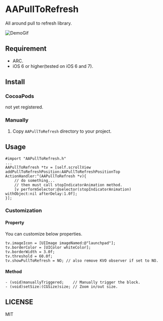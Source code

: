 AAPullToRefresh
===============

All around pull to refresh library.

![DemoGif](http://f.cl.ly/items/1H1r3g3g20241k3f0Y3z/demo3.gif)

## Requirement
- ARC.
- iOS 6 or higher(tested on iOS 6 and 7).

## Install
### CocoaPods
not yet registered.

### Manually

1. Copy `AAPullToRefresh` directory to your project.

## Usage

    #import "AAPullToRefresh.h"
    ...
    AAPullToRefresh *tv = [self.scrollView addPullToRefreshPosition:AAPullToRefreshPositionTop ActionHandler:^(AAPullToRefresh *v){
        // do something...
        // then must call stopIndicatorAnimation method.
        [v performSelector:@selector(stopIndicatorAnimation) withObject:nil afterDelay:1.0f];
    }];
    
### Customization
#### Property
You can customize below properties.

    tv.imageIcon = [UIImage imageNamed:@"launchpad"];
    tv.borderColor = [UIColor whiteColor];
    tv.borderWidth = 3.0f;
    tv.threshold = 60.0f;
    tv.showPullToRefresh = NO; // also remove KVO observer if set to NO.

#### Method
    - (void)manuallyTriggered;    // Manually trigger the block.
    - (void)setSize:(CGSize)size; // Zoom in/out size.
    
## LICENSE
MIT